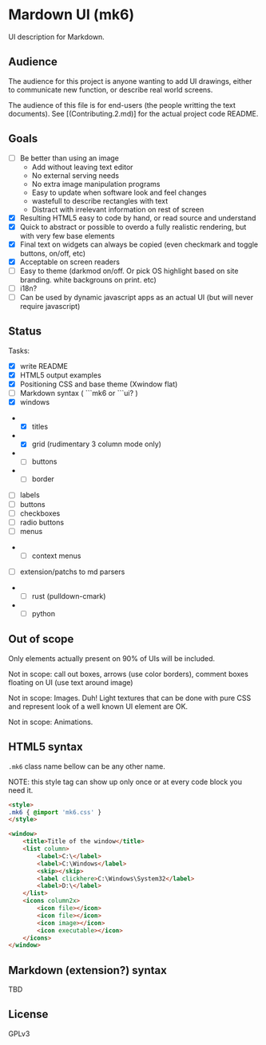 # Mardown UI (mk6)

UI description for Markdown.

## Audience

The audience for this project is anyone wanting to add UI drawings, either to communicate new function, or describe real world screens.

The audience of this file is for end-users (the people writting the text documents). See [(Contributing.2.md)] for the actual project code README.

## Goals

- [ ] Be better than using an image
   * Add without leaving text editor
   * No external serving needs
   * No extra image manipulation programs
   * Easy to update when software look and feel changes
   * wastefull to describe rectangles with text
   * Distract with irrelevant information on rest of screen
- [X] Resulting HTML5 easy to code by hand, or read source and understand
- [X] Quick to abstract or possible to overdo a fully realistic rendering, but with very few base elements
- [X] Final text on widgets can always be copied (even checkmark and toggle buttons, on/off, etc)
- [X] Acceptable on screen readers
- [ ] Easy to theme (darkmod on/off. Or pick OS highlight based on site branding. white backgrouns on print. etc)
- [ ] i18n?
- [ ] Can be used by dynamic javascript apps as an actual UI (but will never require javascript)

## Status

Tasks:

- [X] write README
- [X] HTML5 output examples
- [X] Positioning CSS and base theme (Xwindow flat)
- [ ] Markdown syntax ( \`\`\`mk6 or \`\`\`ui? )
- [X] windows
- - [X] titles
- - [X] grid (rudimentary 3 column mode only)
- - [ ] buttons
- - [ ] border
- [ ] labels
- [ ] buttons
- [ ] checkboxes
- [ ] radio buttons
- [ ] menus
- - [ ] context menus
- [ ] extension/patchs to md parsers
- - [ ] rust (pulldown-cmark)
- - [ ] python

## Out of scope

Only elements actually present on 90% of UIs will be included.

Not in scope: call out boxes, arrows (use color borders), comment boxes floating on UI (use text around image)

Not in scope: Images. Duh! Light textures that can be done with pure CSS and represent look of a well known UI element are OK.

Not in scope: Animations.

## HTML5 syntax

`.mk6` class name bellow can be any other name.

NOTE: this style tag can show up only once or at every code block you need it.

```html
<style>
.mk6 { @import 'mk6.css' }
</style>
```

```html
<window>
	<title>Title of the window</title>
	<list column>
		<label>C:\</label>
		<label>C:\Windows</label>
		<skip></skip>
		<label clickhere>C:\Windows\System32</label>
		<label>D:\</label>
	</list>
	<icons column2x>
		<icon file></icon>
		<icon file></icon>
		<icon image></icon>
		<icon executable></icon>
	</icons>
</window>
```

## Markdown (extension?) syntax

TBD

## License

GPLv3
